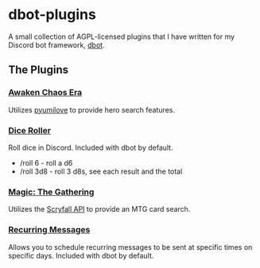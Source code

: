 # dbot-plugins
A small collection of AGPL-licensed plugins that I have written for my Discord bot framework, [dbot](https://github.com/BryanCuneo/dbot).

## The Plugins
### [Awaken Chaos Era](/awaken_chaos_era)
Utilizes [pyumilove](https://github.com/BryanCuneo/pyumilove) to provide hero search features.

### [Dice Roller](/dice_roller.py)
Roll dice in Discord. Included with dbot by default.
 * /roll 6 - roll a d6
 * /roll 3d8 - roll 3 d8s, see each result and the total

### [Magic: The Gathering](magic_the_gathering.py)
Utilizes the [Scryfall API](https://scryfall.com/docs/api) to provide an MTG card search.

### [Recurring Messages](/recurring_messages)
Allows you to schedule recurring messages to be sent at specific times on specific days. Included with dbot by default.
